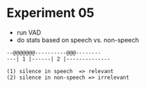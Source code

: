# Experiment 05

* run VAD
* do stats based on speech vs. non-speech 


```
--@@@@@@@----------@@@--------
---| 1 |------| 2 |--------------

(1) silence in speech  => relevant
(2) silence in non-speech => irrelevant
```
